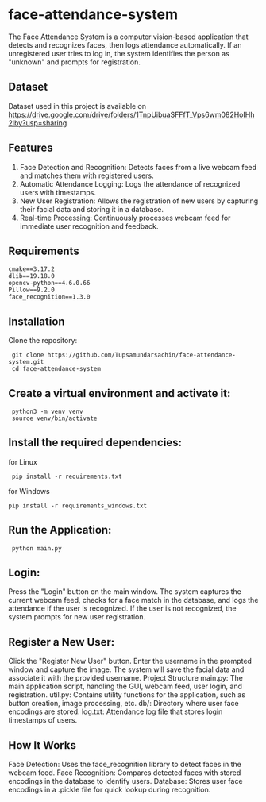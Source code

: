 # face-attendance-system

The Face Attendance System is a computer vision-based application that detects and recognizes faces, then logs attendance automatically. If an unregistered user tries to log in, the system identifies the person as "unknown" and prompts for registration.


## Dataset

Dataset used in this project is available on https://drive.google.com/drive/folders/1TnpUibuaSFFfT_Vps6wm082HoIHh2lby?usp=sharing


## Features

1) Face Detection and Recognition: Detects faces from a live webcam feed and matches them with registered users.
2) Automatic Attendance Logging: Logs the attendance of recognized users with timestamps.
3) New User Registration: Allows the registration of new users by capturing their facial data and storing it in a database.
4) Real-time Processing: Continuously processes webcam feed for immediate user recognition and feedback.

## Requirements

    cmake==3.17.2
    dlib==19.18.0
    opencv-python==4.6.0.66
    Pillow==9.2.0
    face_recognition==1.3.0


## Installation
Clone the repository:

     git clone https://github.com/Tupsamundarsachin/face-attendance-system.git
     cd face-attendance-system


## Create a virtual environment and activate it:
     python3 -m venv venv
     source venv/bin/activate



## Install the required dependencies:

for Linux

     pip install -r requirements.txt

for Windows

    pip install -r requirements_windows.txt

## Run the Application:
     python main.py
     
## Login:

Press the "Login" button on the main window.
The system captures the current webcam feed, checks for a face match in the database, and logs the attendance if the user is recognized.
If the user is not recognized, the system prompts for new user registration.



## Register a New User:

Click the "Register New User" button.
Enter the username in the prompted window and capture the image.
The system will save the facial data and associate it with the provided username.
Project Structure
main.py: The main application script, handling the GUI, webcam feed, user login, and registration.
util.py: Contains utility functions for the application, such as button creation, image processing, etc.
db/: Directory where user face encodings are stored.
log.txt: Attendance log file that stores login timestamps of users.


## How It Works

Face Detection: Uses the face_recognition library to detect faces in the webcam feed.
Face Recognition: Compares detected faces with stored encodings in the database to identify users.
Database: Stores user face encodings in a .pickle file for quick lookup during recognition.





